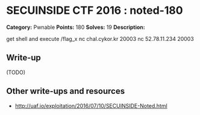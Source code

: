 # SECUINSIDE CTF 2016 : noted-180

**Category:** Pwnable
**Points:** 180
**Solves:** 19
**Description:**

get shell and execute /flag_x  nc chal.cykor.kr 20003 nc 52.78.11.234 20003  



## Write-up

(TODO)

## Other write-ups and resources

* http://uaf.io/exploitation/2016/07/10/SECUINSIDE-Noted.html
